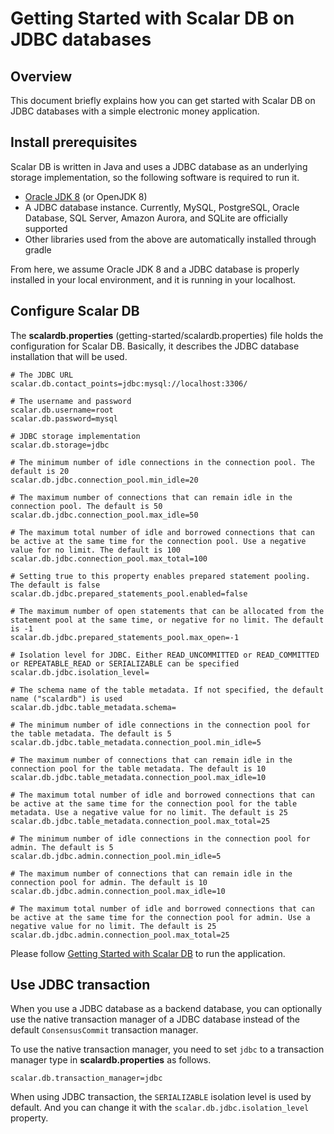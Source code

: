 # Getting Started with Scalar DB on JDBC databases

## Overview
This document briefly explains how you can get started with Scalar DB on JDBC databases with a simple electronic money application.

## Install prerequisites

Scalar DB is written in Java and uses a JDBC database as an underlying storage implementation, so the following software is required to run it.

* [Oracle JDK 8](https://www.oracle.com/technetwork/java/javase/downloads/jdk8-downloads-2133151.html) (or OpenJDK 8)
* A JDBC database instance. Currently, MySQL, PostgreSQL, Oracle Database, SQL Server, Amazon Aurora, and SQLite are officially supported
* Other libraries used from the above are automatically installed through gradle

From here, we assume Oracle JDK 8 and a JDBC database is properly installed in your local environment, and it is running in your localhost.

## Configure Scalar DB

The **scalardb.properties** (getting-started/scalardb.properties) file holds the configuration for Scalar DB. Basically, it describes the JDBC database installation that will be used.

```properties
# The JDBC URL
scalar.db.contact_points=jdbc:mysql://localhost:3306/

# The username and password
scalar.db.username=root
scalar.db.password=mysql

# JDBC storage implementation
scalar.db.storage=jdbc

# The minimum number of idle connections in the connection pool. The default is 20
scalar.db.jdbc.connection_pool.min_idle=20

# The maximum number of connections that can remain idle in the connection pool. The default is 50
scalar.db.jdbc.connection_pool.max_idle=50

# The maximum total number of idle and borrowed connections that can be active at the same time for the connection pool. Use a negative value for no limit. The default is 100
scalar.db.jdbc.connection_pool.max_total=100

# Setting true to this property enables prepared statement pooling. The default is false
scalar.db.jdbc.prepared_statements_pool.enabled=false

# The maximum number of open statements that can be allocated from the statement pool at the same time, or negative for no limit. The default is -1
scalar.db.jdbc.prepared_statements_pool.max_open=-1

# Isolation level for JDBC. Either READ_UNCOMMITTED or READ_COMMITTED or REPEATABLE_READ or SERIALIZABLE can be specified
scalar.db.jdbc.isolation_level=

# The schema name of the table metadata. If not specified, the default name ("scalardb") is used
scalar.db.jdbc.table_metadata.schema=

# The minimum number of idle connections in the connection pool for the table metadata. The default is 5
scalar.db.jdbc.table_metadata.connection_pool.min_idle=5

# The maximum number of connections that can remain idle in the connection pool for the table metadata. The default is 10
scalar.db.jdbc.table_metadata.connection_pool.max_idle=10

# The maximum total number of idle and borrowed connections that can be active at the same time for the connection pool for the table metadata. Use a negative value for no limit. The default is 25
scalar.db.jdbc.table_metadata.connection_pool.max_total=25

# The minimum number of idle connections in the connection pool for admin. The default is 5
scalar.db.jdbc.admin.connection_pool.min_idle=5

# The maximum number of connections that can remain idle in the connection pool for admin. The default is 10
scalar.db.jdbc.admin.connection_pool.max_idle=10

# The maximum total number of idle and borrowed connections that can be active at the same time for the connection pool for admin. Use a negative value for no limit. The default is 25
scalar.db.jdbc.admin.connection_pool.max_total=25
```

Please follow [Getting Started with Scalar DB](getting-started-with-scalardb.md) to run the application.

## Use JDBC transaction

When you use a JDBC database as a backend database, you can optionally use the native transaction manager of a JDBC database instead of the default `ConsensusCommit` transaction manager.

To use the native transaction manager, you need to set `jdbc` to a transaction manager type in **scalardb.properties** as follows.

```properties
scalar.db.transaction_manager=jdbc
```

When using JDBC transaction, the `SERIALIZABLE` isolation level is used by default.
And you can change it with the `scalar.db.jdbc.isolation_level` property.
